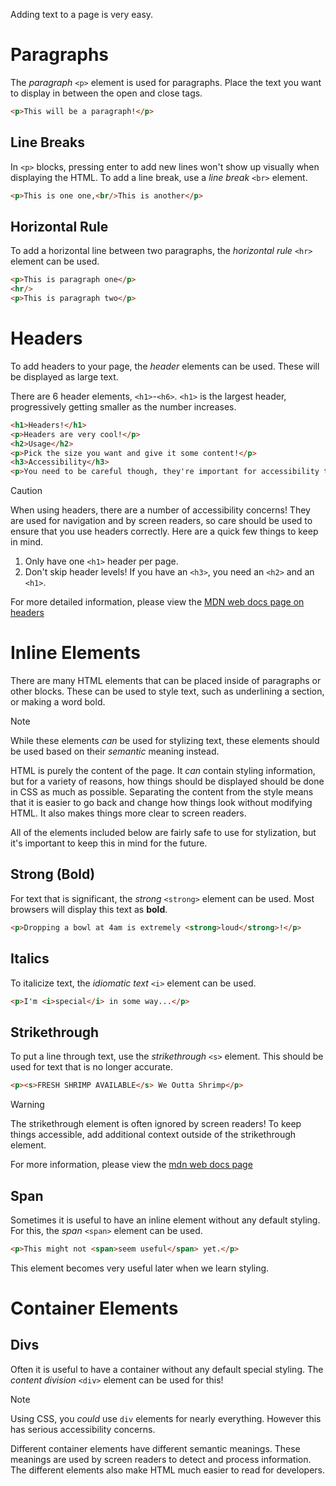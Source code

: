 Adding text to a page is very easy. 

# Paragraphs

The *paragraph* `<p>` element is used for paragraphs. Place the text you want to display in between the open and close tags.

```html
<p>This will be a paragraph!</p>
```

## Line Breaks

In `<p>` blocks, pressing enter to add new lines won't show up visually when displaying the HTML. To add a line break, use a *line break* `<br>` element.

```html
<p>This is one one,<br/>This is another</p>
```

## Horizontal Rule

To add a horizontal line between two paragraphs, the *horizontal rule* `<hr>` element can be used. 

```html
<p>This is paragraph one</p>
<hr/>
<p>This is paragraph two</p>
```

# Headers

To add headers to your page, the *header* elements can be used. These will be displayed as large text.

There are 6 header elements, `<h1>`-`<h6>`. `<h1>` is the largest header, progressively getting smaller as the number increases. 

```html
<h1>Headers!</h1>
<p>Headers are very cool!</p>
<h2>Usage</h2>
<p>Pick the size you want and give it some content!</p>
<h3>Accessibility</h3>
<p>You need to be careful though, they're important for accessibility too!</p>
```

> [!CAUTION]
> When using headers, there are a number of accessibility concerns! They are used for navigation and by screen readers, so care should be used to ensure that you use headers correctly. Here are a quick few things to keep in mind.
> 1. Only have one `<h1>` header per page.
> 2. Don't skip header levels! If you have an `<h3>`, you need an `<h2>` and an `<h1>`.
>
> For more detailed information, please view the [MDN web docs page on headers](https://developer.mozilla.org/en-US/docs/Web/HTML/Element/Heading_Elements) 

# Inline Elements

There are many HTML elements that can be placed inside of paragraphs or other blocks. These can be used to style text, such as underlining a section, or making a word bold.  

> [!NOTE]
> While these elements *can* be used for stylizing text, these elements should be used based on their *semantic* meaning instead. 
> 
> HTML is purely the content of the page. It *can* contain styling information, but for a variety of reasons, how things should be displayed should be done in CSS as much as possible. 
> Separating the content from the style means that it is easier to go back and change how things look without modifying HTML. It also makes things more clear to screen readers.
>
> All of the elements included below are fairly safe to use for stylization, but it's important to keep this in mind for the future. 

## Strong (Bold)

For text that is significant, the *strong* `<strong>` element can be used. Most browsers will display this text as <strong>bold</strong>.

```html
<p>Dropping a bowl at 4am is extremely <strong>loud</strong>!</p>
```

## Italics

To italicize text, the *idiomatic text* `<i>` element can be used. 

```html
<p>I'm <i>special</i> in some way...</p>
```

## Strikethrough

To put a line through text, use the *strikethrough* `<s>` element. This should be used for text that is no longer accurate. 

```html
<p><s>FRESH SHRIMP AVAILABLE</s> We Outta Shrimp</p>
```

> [!WARNING]
> The strikethrough element is often ignored by screen readers! To keep things accessible, add additional context outside of the strikethrough element. 
>
> For more information, please view the [mdn web docs page](https://developer.mozilla.org/en-US/docs/Web/HTML/Element/s#accessibility)

## Span

Sometimes it is useful to have an inline element without any default styling. For this, the *span* `<span>` element can be used.

```html
<p>This might not <span>seem useful</span> yet.</p>
```

This element becomes very useful later when we learn styling. 

# Container Elements

## Divs

Often it is useful to have a container without any default special styling. The *content division* `<div>` element can be used for this!

> [!NOTE]
> Using CSS, you *could* use `div` elements for nearly everything. However this has serious accessibility concerns.
>
> Different container elements have different semantic meanings. These meanings are used by screen readers to detect and process information. 
> The different elements also make HTML much easier to read for developers.